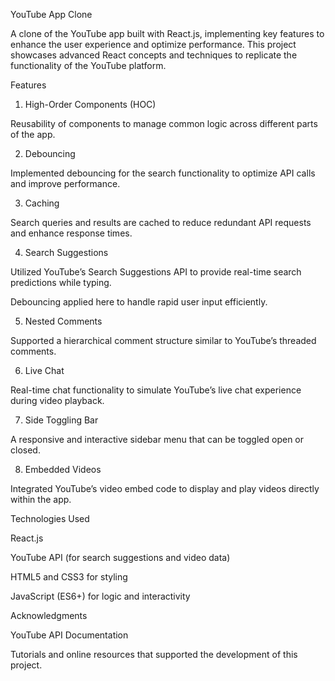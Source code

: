 YouTube App Clone

A clone of the YouTube app built with React.js, implementing key features to
enhance the user experience and optimize performance. This project showcases
advanced React concepts and techniques to replicate the functionality of the
YouTube platform.

Features

1. High-Order Components (HOC)

Reusability of components to manage common logic across different parts of the
app.

2. Debouncing

Implemented debouncing for the search functionality to optimize API calls and
improve performance.

3. Caching

Search queries and results are cached to reduce redundant API requests and
enhance response times.

4. Search Suggestions

Utilized YouTube’s Search Suggestions API to provide real-time search
predictions while typing.

Debouncing applied here to handle rapid user input efficiently.

5. Nested Comments

Supported a hierarchical comment structure similar to YouTube’s threaded
comments.

6. Live Chat

Real-time chat functionality to simulate YouTube’s live chat experience during
video playback.

7. Side Toggling Bar

A responsive and interactive sidebar menu that can be toggled open or closed.

8. Embedded Videos

Integrated YouTube’s video embed code to display and play videos directly within
the app.

Technologies Used

React.js

YouTube API (for search suggestions and video data)

HTML5 and CSS3 for styling

JavaScript (ES6+) for logic and interactivity

Acknowledgments

YouTube API Documentation

Tutorials and online resources that supported the development of this project.
